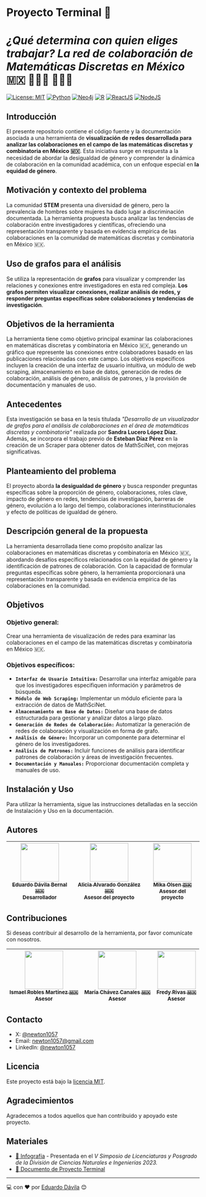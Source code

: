 # Proyecto Terminal 🚀
# _¿Qué determina con quien eliges trabajar? La red de colaboración de Matemáticas Discretas en México_ 🇲🇽 🙋🏻‍♂️ 🙋🏻‍♀️

[![License: MIT](https://img.shields.io/badge/License-MIT-yellow.svg)](https://opensource.org/licenses/MIT)
[![Python](https://img.shields.io/badge/Python-v3.12.0-green?style=flat&logo=python&logoColor=ffffff)](https://www.python.org/)
[![Neo4j](https://img.shields.io/badge/Neo4j-4.4.28-green?style=flat&logo=neo4j&logoColor=ffffff)](https://neo4j.com/)
[![R](https://img.shields.io/badge/R-4.3.2-green?style=flat&logo=r&logoColor=ffffff)](https://www.r-project.org/)
[![ReactJS](https://img.shields.io/badge/ReactJS-18.2.0-green?style=flat&logo=react&logoColor=ffffff)](https://www.r-project.org/)
[![NodeJS](https://img.shields.io/badge/NodeJS-20.9.0-green?style=flat&logo=nodedotjs&logoColor=ffffff)](https://nodejs.org/en)

## Introducción
El presente repositorio contiene el código fuente y la documentación asociada a una herramienta de **visualización de redes desarrollada para analizar las colaboraciones en el campo de las matemáticas discretas y combinatoria en México 🇲🇽**. Esta iniciativa surge en respuesta a la necesidad de abordar la desigualdad de género y comprender la dinámica de colaboración en la comunidad académica, con un enfoque especial en **la equidad de género**.

## Motivación y contexto del problema
La comunidad **STEM** presenta una diversidad de género, pero la prevalencia de hombres sobre mujeres ha dado lugar a discriminación documentada. La herramienta propuesta busca analizar las tendencias de colaboración entre investigadores y científicas, ofreciendo una representación transparente y basada en evidencia empírica de las colaboraciones en la comunidad de matemáticas discretas y combinatoria en México 🇲🇽.

## Uso de grafos para el análisis
Se utiliza la representación de **grafos** para visualizar y comprender las relaciones y conexiones entre investigadores en esta red compleja. **Los grafos permiten visualizar conexiones, realizar análisis de redes, y responder preguntas específicas sobre colaboraciones y tendencias de investigación**.

## Objetivos de la herramienta
La herramienta tiene como objetivo principal examinar las colaboraciones en matemáticas discretas y combinatoria en México 🇲🇽, generando un gráfico que represente las conexiones entre colaboradores basado en las publicaciones relacionadas con este campo. Los objetivos específicos incluyen la creación de una interfaz de usuario intuitiva, un módulo de web scraping, almacenamiento en base de datos, generación de redes de colaboración, análisis de género, análisis de patrones, y la provisión de documentación y manuales de uso.

## Antecedentes
Esta investigación se basa en la tesis titulada _"Desarrollo de un visualizador de grafos para el análisis de colaboraciones en el área de matemáticas discretas y combinatoria"_ realizada por **Sandra Lucero López Díaz**. Además, se incorpora el trabajo previo de **Esteban Díaz Pérez** en la creación de un Scraper para obtener datos de MathSciNet, con mejoras significativas.

## Planteamiento del problema
El proyecto aborda **la desigualdad de género** y busca responder preguntas específicas sobre la proporción de género, colaboraciones, roles clave, impacto de género en redes, tendencias de investigación, barreras de género, evolución a lo largo del tiempo, colaboraciones interinstitucionales y efecto de políticas de igualdad de género.

## Descripción general de la propuesta
La herramienta desarrollada tiene como propósito analizar las colaboraciones en matemáticas discretas y combinatoria en México 🇲🇽, abordando desafíos específicos relacionados con la equidad de género y la identificación de patrones de colaboración. Con la capacidad de formular preguntas específicas sobre género, la herramienta proporcionará una representación transparente y basada en evidencia empírica de las colaboraciones en la comunidad.

## Objetivos
### Objetivo general:
Crear una herramienta de visualización de redes para examinar las colaboraciones en el campo de las matemáticas discretas y combinatoria en México 🇲🇽.

### Objetivos específicos:
- **`Interfaz de Usuario Intuitiva:`** Desarrollar una interfaz amigable para que los investigadores especifiquen información y parámetros de búsqueda.
- **`Módulo de Web Scraping:`** Implementar un módulo eficiente para la extracción de datos de MathSciNet.
- **`Almacenamiento en Base de Datos:`** Diseñar una base de datos estructurada para gestionar y analizar datos a largo plazo.
- **`Generación de Redes de Colaboración:`** Automatizar la generación de redes de colaboración y visualización en forma de grafo.
- **`Análisis de Género:`** Incorporar un componente para determinar el género de los investigadores.
- **`Análisis de Patrones:`** Incluir funciones de análisis para identificar patrones de colaboración y áreas de investigación frecuentes.
- **`Documentación y Manuales:`** Proporcionar documentación completa y manuales de uso.

## Instalación y Uso
Para utilizar la herramienta, sigue las instrucciones detalladas en la sección de Instalación y Uso en la documentación.

## Autores
| [<img src="https://res.cloudinary.com/drrtat4kn/image/upload/v1700517567/ProyectoTerminal/Authors/Author1.png" width=100><br><sub>Eduardo Dávila Bernal 🇲🇽</sub><br><sub>Desarrollador</sub>](https://github.com/newton1057) | [<img src="https://res.cloudinary.com/drrtat4kn/image/upload/v1700518106/ProyectoTerminal/Authors/Alicia_Montserrat_Alvarado_Gonzalez.jpg" width=100><br><sub>Alicia Alvarado González 🇲🇽</sub><br><sub>Asesor del proyecto</sub>](https://www.researchgate.net/profile/Montserrat-Alvarado-Gonzalez) | [<img src="https://res.cloudinary.com/drrtat4kn/image/upload/v1700518492/ProyectoTerminal/Authors/Mika_Olsen.jpg" width=100><br><sub>Mika Olsen 🇩🇰</sub><br><sub>Asesor del proyecto</sub>](https://investigacion.uam.mx/en/index.php/listado-catalogo/61799) |
| :---: | :---: | :---: |

## Contribuciones
Si deseas contribuir al desarrollo de la herramienta, por favor comunícate con nosotros.

| [<img src="https://res.cloudinary.com/drrtat4kn/image/upload/v1700534741/ProyectoTerminal/Collaborators/Collaborator2.jpg" width=100><br><sub>Ismael Robles Martínez 🇲🇽</sub><br><sub>Asesor</sub>](https://investigacion.uam.mx/en/index.php/listado-catalogo/87785) | [<img src="https://res.cloudinary.com/drrtat4kn/image/upload/v1700533344/ProyectoTerminal/Collaborators/Collaborator1.jpg" width=100><br><sub>María Chávez Canales 🇲🇽</sub><br><sub>Asesor</sub>](https://www.biomedicas.unam.mx/personal-academico/maria-chavez-canales/) | [<img src="https://res.cloudinary.com/drrtat4kn/image/upload/v1700591909/ProyectoTerminal/Collaborators/Collaborator3.jpg" width=100><br><sub>Fredy Rivas 🇲🇽</sub><br><sub>Asesor</sub>](https://www.linkedin.com/in/fredy-rivas/) |
| :---: | :---: | :--: |

## Contacto
- X: [@newton1057](https://twitter.com/newton1057)
- Email: [newton1057@gmail.com](mailto:newton1057@gmail.com)
- LinkedIn: [@newton1057](https://www.linkedin.com/in/newton1057/)

## Licencia
Este proyecto está bajo la [licencia MIT](./LICENSE).

## Agradecimientos
Agradecemos a todos aquellos que han contribuido y apoyado este proyecto.

## Materiales
- [🌠 Infografía](https://drive.google.com/file/d/1jjm1MoipqjMq8yjyiV_gINR_lCf_MYcC/view?usp=sharing) - Presentada en el _V Simposio de Licenciaturas y Posgrado de la División de Ciencias Naturales e Ingenierías 2023._
- [📄 Documento de Proyecto Terminal](https://drive.google.com/file/d/1jjm1MoipqjMq8yjyiV_gINR_lCf_MYcC/view?usp=sharing)

---
💻 con ❤️ por [Eduardo Dávila](https://github.com/newton1057) 😊
